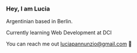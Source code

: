 ### Hey, I am Lucia

Argentinian based in Berlin.

Currently learning Web Development at DCI

You can reach me out luciapannunzio@gmail.com 📩 

